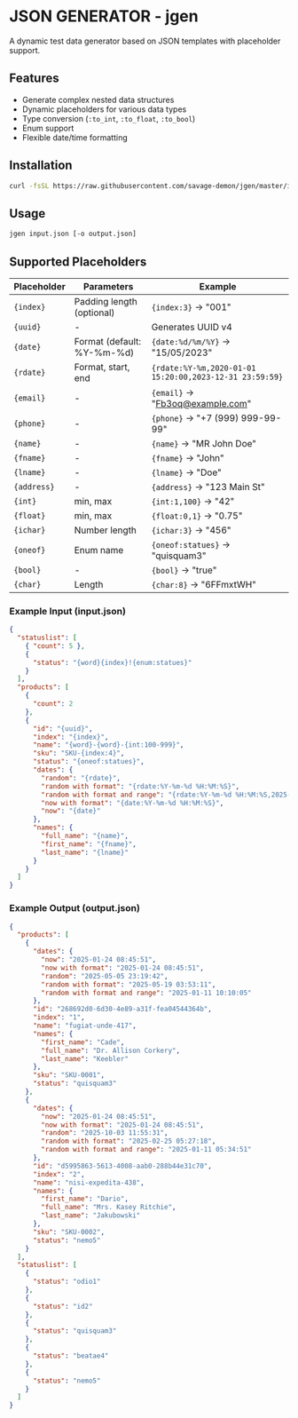 # JSON GENERATOR - jgen

A dynamic test data generator based on JSON templates with placeholder support.

## Features

- Generate complex nested data structures
- Dynamic placeholders for various data types
- Type conversion (`:to_int`, `:to_float`, `:to_bool`)
- Enum support
- Flexible date/time formatting

## Installation

```bash
curl -fsSL https://raw.githubusercontent.com/savage-demon/jgen/master/install.sh | bash
```

## Usage

```bash
jgen input.json [-o output.json]
```

## Supported Placeholders

| Placeholder | Parameters                 | Example                                                 |
| ----------- | -------------------------- | ------------------------------------------------------- |
| `{index}`   | Padding length (optional)  | `{index:3}` → "001"                                     |
| `{uuid}`    | -                          | Generates UUID v4                                       |
| `{date}`    | Format (default: %Y-%m-%d) | `{date:%d/%m/%Y}` → "15/05/2023"                        |
| `{rdate}`   | Format, start, end         | `{rdate:%Y-%m,2020-01-01 15:20:00,2023-12-31 23:59:59}` |
| `{email}`   | -                          | `{email}` → "Fb3oq@example.com"                         |
| `{phone}`   | -                          | `{phone}` → "+7 (999) 999-99-99"                        |
| `{name}`    | -                          | `{name}` → "MR John Doe"                                |
| `{fname}`   | -                          | `{fname}` → "John"                                      |
| `{lname}`   | -                          | `{lname}` → "Doe"                                       |
| `{address}` | -                          | `{address}` → "123 Main St"                             |
| `{int}`     | min, max                   | `{int:1,100}` → "42"                                    |
| `{float}`   | min, max                   | `{float:0,1}` → "0.75"                                  |
| `{ichar}`   | Number length              | `{ichar:3}` → "456"                                     |
| `{oneof}`   | Enum name                  | `{oneof:statues}` → "quisquam3"                         |
| `{bool}`    | -                          | `{bool}` → "true"                                       |
| `{char}`    | Length                     | `{char:8}` → "6FFmxtWH"                                 |

### Example Input (input.json)

```json
{
  "statuslist": [
    { "count": 5 },
    {
      "status": "{word}{index}!{enum:statues}"
    }
  ],
  "products": [
    {
      "count": 2
    },
    {
      "id": "{uuid}",
      "index": "{index}",
      "name": "{word}-{word}-{int:100-999}",
      "sku": "SKU-{index:4}",
      "status": "{oneof:statues}",
      "dates": {
        "random": "{rdate}",
        "random with format": "{rdate:%Y-%m-%d %H:%M:%S}",
        "random with format and range": "{rdate:%Y-%m-%d %H:%M:%S,2025-01-01 00:00:00,2025-01-31 23:59:59}",
        "now with format": "{date:%Y-%m-%d %H:%M:%S}",
        "now": "{date}"
      },
      "names": {
        "full_name": "{name}",
        "first_name": "{fname}",
        "last_name": "{lname}"
      }
    }
  ]
}
```

### Example Output (output.json)

```json
{
  "products": [
    {
      "dates": {
        "now": "2025-01-24 08:45:51",
        "now with format": "2025-01-24 08:45:51",
        "random": "2025-05-05 23:19:42",
        "random with format": "2025-05-19 03:53:11",
        "random with format and range": "2025-01-11 10:10:05"
      },
      "id": "268692d0-6d30-4e89-a31f-fea04544364b",
      "index": "1",
      "name": "fugiat-unde-417",
      "names": {
        "first_name": "Cade",
        "full_name": "Dr. Allison Corkery",
        "last_name": "Keebler"
      },
      "sku": "SKU-0001",
      "status": "quisquam3"
    },
    {
      "dates": {
        "now": "2025-01-24 08:45:51",
        "now with format": "2025-01-24 08:45:51",
        "random": "2025-10-03 11:55:31",
        "random with format": "2025-02-25 05:27:18",
        "random with format and range": "2025-01-11 05:34:51"
      },
      "id": "d5995863-5613-4008-aab0-288b44e31c70",
      "index": "2",
      "name": "nisi-expedita-438",
      "names": {
        "first_name": "Dario",
        "full_name": "Mrs. Kasey Ritchie",
        "last_name": "Jakubowski"
      },
      "sku": "SKU-0002",
      "status": "nemo5"
    }
  ],
  "statuslist": [
    {
      "status": "odio1"
    },
    {
      "status": "id2"
    },
    {
      "status": "quisquam3"
    },
    {
      "status": "beatae4"
    },
    {
      "status": "nemo5"
    }
  ]
}
```
